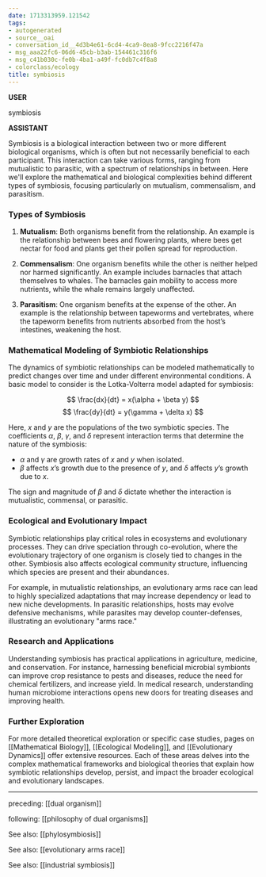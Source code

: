 ```yaml
---
date: 1713313959.121542
tags:
- autogenerated
- source__oai
- conversation_id__4d3b4e61-6cd4-4ca9-8ea8-9fcc2216f47a
- msg_aaa22fc6-06d6-45cb-b3ab-154461c316f6
- msg_c41b030c-fe0b-4ba1-a49f-fc0db7c4f8a8
- colorclass/ecology
title: symbiosis
---
```


**USER**

symbiosis


**ASSISTANT**

Symbiosis is a biological interaction between two or more different biological organisms, which is often but not necessarily beneficial to each participant. This interaction can take various forms, ranging from mutualistic to parasitic, with a spectrum of relationships in between. Here we'll explore the mathematical and biological complexities behind different types of symbiosis, focusing particularly on mutualism, commensalism, and parasitism.

### Types of Symbiosis

1. **Mutualism**: Both organisms benefit from the relationship. An example is the relationship between bees and flowering plants, where bees get nectar for food and plants get their pollen spread for reproduction.
   
2. **Commensalism**: One organism benefits while the other is neither helped nor harmed significantly. An example includes barnacles that attach themselves to whales. The barnacles gain mobility to access more nutrients, while the whale remains largely unaffected.

3. **Parasitism**: One organism benefits at the expense of the other. An example is the relationship between tapeworms and vertebrates, where the tapeworm benefits from nutrients absorbed from the host’s intestines, weakening the host.

### Mathematical Modeling of Symbiotic Relationships

The dynamics of symbiotic relationships can be modeled mathematically to predict changes over time and under different environmental conditions. A basic model to consider is the Lotka-Volterra model adapted for symbiosis:

$$ \frac{dx}{dt} = x(\alpha + \beta y) $$
$$ \frac{dy}{dt} = y(\gamma + \delta x) $$

Here, $x$ and $y$ are the populations of the two symbiotic species. The coefficients $\alpha$, $\beta$, $\gamma$, and $\delta$ represent interaction terms that determine the nature of the symbiosis:
- $\alpha$ and $\gamma$ are growth rates of $x$ and $y$ when isolated.
- $\beta$ affects $x$’s growth due to the presence of $y$, and $\delta$ affects $y$’s growth due to $x$.

The sign and magnitude of $\beta$ and $\delta$ dictate whether the interaction is mutualistic, commensal, or parasitic.

### Ecological and Evolutionary Impact

Symbiotic relationships play critical roles in ecosystems and evolutionary processes. They can drive speciation through co-evolution, where the evolutionary trajectory of one organism is closely tied to changes in the other. Symbiosis also affects ecological community structure, influencing which species are present and their abundances.

For example, in mutualistic relationships, an evolutionary arms race can lead to highly specialized adaptations that may increase dependency or lead to new niche developments. In parasitic relationships, hosts may evolve defensive mechanisms, while parasites may develop counter-defenses, illustrating an evolutionary "arms race."

### Research and Applications

Understanding symbiosis has practical applications in agriculture, medicine, and conservation. For instance, harnessing beneficial microbial symbionts can improve crop resistance to pests and diseases, reduce the need for chemical fertilizers, and increase yield. In medical research, understanding human microbiome interactions opens new doors for treating diseases and improving health.

### Further Exploration

For more detailed theoretical exploration or specific case studies, pages on [[Mathematical Biology]], [[Ecological Modeling]], and [[Evolutionary Dynamics]] offer extensive resources. Each of these areas delves into the complex mathematical frameworks and biological theories that explain how symbiotic relationships develop, persist, and impact the broader ecological and evolutionary landscapes.


---

preceding: [[dual organism]]  


following: [[philosophy of dual organisms]]

See also: [[phylosymbiosis]]


See also: [[evolutionary arms race]]


See also: [[industrial symbiosis]]
